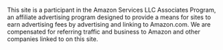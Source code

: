 This site is a participant in the Amazon Services LLC Associates Program, an affiliate advertising program designed to provide a means for sites to earn advertising fees by advertising and linking to Amazon.com. We are compensated for referring traffic and business to Amazon and other companies linked to on this site.